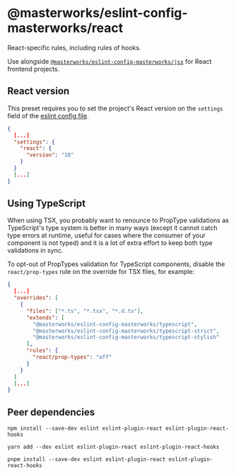 # @masterworks/eslint-config-masterworks/react

React-specific rules, including rules of hooks.

Use alongside [`@masterworks/eslint-config-masterworks/jsx`](../jsx/README.md) for React frontend projects.

## React version

This preset requires you to set the project's React version on the `settings` field of the [eslint config file](https://eslint.org/docs/user-guide/configuring/configuration-files).

```json
{
  [...]
  "settings": {
    "react": {
      "version": "18"
    }
  }
  [...]
}
```

## Using TypeScript

When using TSX, you probably want to renounce to PropType validations as TypeScript's type system is better in many ways (except it cannot catch type errors at runtime, useful for cases where the consumer of your component is not typed) and it is a lot of extra effort to keep both type validations in sync.

To opt-out of PropTypes validation for TypeScript components, disable the `react/prop-types` rule on the override for TSX files, for example:

```json
{
  [...]
  "overrides": [
    {
      "files": ["*.ts", "*.tsx", "*.d.ts"],
      "extends": [
        "@masterworks/eslint-config-masterworks/typescript",
        "@masterworks/eslint-config-masterworks/typescript-strict",
        "@masterworks/eslint-config-masterworks/typescript-stylish"
      ],
      "rules": {
        "react/prop-types": "off"
      }
    }
  ]
  [...]
}
```

## Peer dependencies

```shell
npm install --save-dev eslint eslint-plugin-react eslint-plugin-react-hooks
```

```shell
yarn add --dev eslint eslint-plugin-react eslint-plugin-react-hooks
```

```shell
pnpm install --save-dev eslint eslint-plugin-react eslint-plugin-react-hooks
```
